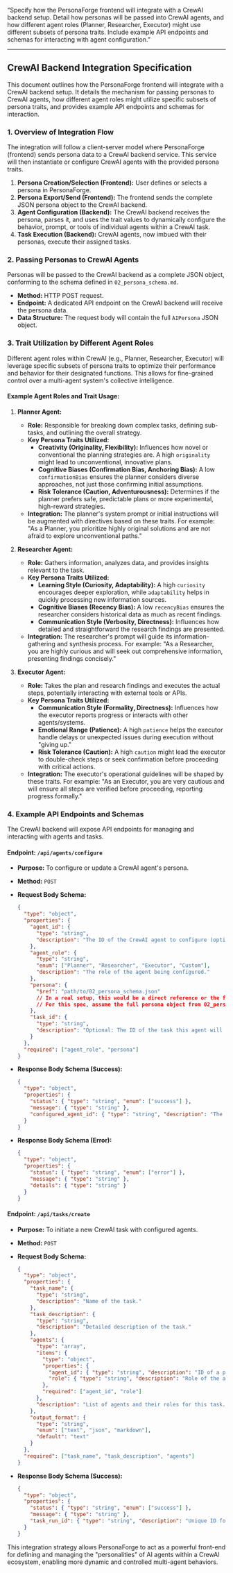 “Specify how the PersonaForge frontend will integrate with a CrewAI backend setup. Detail how personas will be passed into CrewAI agents, and how different agent roles (Planner, Researcher, Executor) might use different subsets of persona traits. Include example API endpoints and schemas for interacting with agent configuration.”

---

## CrewAI Backend Integration Specification

This document outlines how the PersonaForge frontend will integrate with a CrewAI backend setup. It details the mechanism for passing personas to CrewAI agents, how different agent roles might utilize specific subsets of persona traits, and provides example API endpoints and schemas for interaction.

### 1. Overview of Integration Flow

The integration will follow a client-server model where PersonaForge (frontend) sends persona data to a CrewAI backend service. This service will then instantiate or configure CrewAI agents with the provided persona traits.

1.  **Persona Creation/Selection (Frontend):** User defines or selects a persona in PersonaForge.
2.  **Persona Export/Send (Frontend):** The frontend sends the complete JSON persona object to the CrewAI backend.
3.  **Agent Configuration (Backend):** The CrewAI backend receives the persona, parses it, and uses the trait values to dynamically configure the behavior, prompt, or tools of individual agents within a CrewAI task.
4.  **Task Execution (Backend):** CrewAI agents, now imbued with their personas, execute their assigned tasks.

### 2. Passing Personas to CrewAI Agents

Personas will be passed to the CrewAI backend as a complete JSON object, conforming to the schema defined in `02_persona_schema.md`.

*   **Method:** HTTP POST request.
*   **Endpoint:** A dedicated API endpoint on the CrewAI backend will receive the persona data.
*   **Data Structure:** The request body will contain the full `AIPersona` JSON object.

### 3. Trait Utilization by Different Agent Roles

Different agent roles within CrewAI (e.g., Planner, Researcher, Executor) will leverage specific subsets of persona traits to optimize their performance and behavior for their designated functions. This allows for fine-grained control over a multi-agent system's collective intelligence.

#### Example Agent Roles and Trait Usage:

1.  **Planner Agent:**
    *   **Role:** Responsible for breaking down complex tasks, defining sub-tasks, and outlining the overall strategy.
    *   **Key Persona Traits Utilized:**
        *   **Creativity (Originality, Flexibility):** Influences how novel or conventional the planning strategies are. A high `originality` might lead to unconventional, innovative plans.
        *   **Cognitive Biases (Confirmation Bias, Anchoring Bias):** A low `confirmationBias` ensures the planner considers diverse approaches, not just those confirming initial assumptions.
        *   **Risk Tolerance (Caution, Adventurousness):** Determines if the planner prefers safe, predictable plans or more experimental, high-reward strategies.
    *   **Integration:** The planner's system prompt or initial instructions will be augmented with directives based on these traits. For example: "As a Planner, you prioritize highly original solutions and are not afraid to explore unconventional paths."

2.  **Researcher Agent:**
    *   **Role:** Gathers information, analyzes data, and provides insights relevant to the task.
    *   **Key Persona Traits Utilized:**
        *   **Learning Style (Curiosity, Adaptability):** A high `curiosity` encourages deeper exploration, while `adaptability` helps in quickly processing new information sources.
        *   **Cognitive Biases (Recency Bias):** A low `recencyBias` ensures the researcher considers historical data as much as recent findings.
        *   **Communication Style (Verbosity, Directness):** Influences how detailed and straightforward the research findings are presented.
    *   **Integration:** The researcher's prompt will guide its information-gathering and synthesis process. For example: "As a Researcher, you are highly curious and will seek out comprehensive information, presenting findings concisely."

3.  **Executor Agent:**
    *   **Role:** Takes the plan and research findings and executes the actual steps, potentially interacting with external tools or APIs.
    *   **Key Persona Traits Utilized:**
        *   **Communication Style (Formality, Directness):** Influences how the executor reports progress or interacts with other agents/systems.
        *   **Emotional Range (Patience):** A high `patience` helps the executor handle delays or unexpected issues during execution without "giving up."
        *   **Risk Tolerance (Caution):** A high `caution` might lead the executor to double-check steps or seek confirmation before proceeding with critical actions.
    *   **Integration:** The executor's operational guidelines will be shaped by these traits. For example: "As an Executor, you are very cautious and will ensure all steps are verified before proceeding, reporting progress formally."

### 4. Example API Endpoints and Schemas

The CrewAI backend will expose API endpoints for managing and interacting with agents and tasks.

#### Endpoint: `/api/agents/configure`

*   **Purpose:** To configure or update a CrewAI agent's persona.
*   **Method:** `POST`
*   **Request Body Schema:**

    ```json
    {
      "type": "object",
      "properties": {
        "agent_id": {
          "type": "string",
          "description": "The ID of the CrewAI agent to configure (optional, if creating new)."
        },
        "agent_role": {
          "type": "string",
          "enum": ["Planner", "Researcher", "Executor", "Custom"],
          "description": "The role of the agent being configured."
        },
        "persona": {
          "$ref": "path/to/02_persona_schema.json"
          // In a real setup, this would be a direct reference or the full schema embedded.
          // For this spec, assume the full persona object from 02_persona_schema.md
        },
        "task_id": {
          "type": "string",
          "description": "Optional: The ID of the task this agent will be assigned to."
        }
      },
      "required": ["agent_role", "persona"]
    }
    ```

*   **Response Body Schema (Success):**

    ```json
    {
      "type": "object",
      "properties": {
        "status": { "type": "string", "enum": ["success"] },
        "message": { "type": "string" },
        "configured_agent_id": { "type": "string", "description": "The ID of the configured agent." }
      }
    }
    ```

*   **Response Body Schema (Error):**

    ```json
    {
      "type": "object",
      "properties": {
        "status": { "type": "string", "enum": ["error"] },
        "message": { "type": "string" },
        "details": { "type": "string" }
      }
    }
    ```

#### Endpoint: `/api/tasks/create`

*   **Purpose:** To initiate a new CrewAI task with configured agents.
*   **Method:** `POST`
*   **Request Body Schema:**

    ```json
    {
      "type": "object",
      "properties": {
        "task_name": {
          "type": "string",
          "description": "Name of the task."
        },
        "task_description": {
          "type": "string",
          "description": "Detailed description of the task."
        },
        "agents": {
          "type": "array",
          "items": {
            "type": "object",
            "properties": {
              "agent_id": { "type": "string", "description": "ID of a pre-configured agent." },
              "role": { "type": "string", "description": "Role of the agent in this task." }
            },
            "required": ["agent_id", "role"]
          },
          "description": "List of agents and their roles for this task."
        },
        "output_format": {
          "type": "string",
          "enum": ["text", "json", "markdown"],
          "default": "text"
        }
      },
      "required": ["task_name", "task_description", "agents"]
    }
    ```

*   **Response Body Schema (Success):**

    ```json
    {
      "type": "object",
      "properties": {
        "status": { "type": "string", "enum": ["success"] },
        "message": { "type": "string" },
        "task_run_id": { "type": "string", "description": "Unique ID for the initiated task run." }
      }
    }
    ```

This integration strategy allows PersonaForge to act as a powerful front-end for defining and managing the "personalities" of AI agents within a CrewAI ecosystem, enabling more dynamic and controlled multi-agent behaviors.
